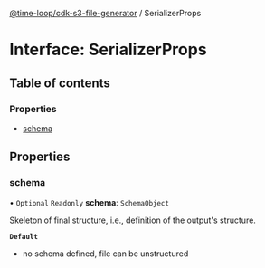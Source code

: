 [@time-loop/cdk-s3-file-generator](../README.md) / SerializerProps

# Interface: SerializerProps

## Table of contents

### Properties

- [schema](SerializerProps.md#schema)

## Properties

### schema

• `Optional` `Readonly` **schema**: `SchemaObject`

Skeleton of final structure, i.e., definition of the output's structure.

**`Default`**

- no schema defined, file can be unstructured
